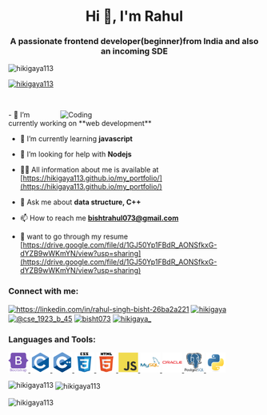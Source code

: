 <h1 align="center">Hi 👋, I'm Rahul</h1>
<h3 align="center">A passionate frontend developer(beginner)from India and also an incoming SDE</h3>

<p align="left"> <img src="https://komarev.com/ghpvc/?username=hikigaya113&label=Profile%20views&color=0e75b6&style=flat" alt="hikigaya113" /> </p>


<p align="left"> <a href="https://github.com/ryo-ma/github-profile-trophy"><img src="https://github-profile-trophy.vercel.app/?username=hikigaya113" alt="hikigaya113" /></a> </p>

<p align="left"> <a href="https://twitter.com/" target="blank"><img src="https://img.shields.io/twitter/follow/?logo=twitter&style=for-the-badge" alt="" /></a> </p>
<img align="right" alt="Coding" width="400" src="https://camo.githubusercontent.com/6607041227d81f650340ff070cc2843518acad359b57e5bb054a9fb7127aa041/68747470733a2f2f63646e2e6472696262626c652e636f6d2f75736572732f323634363432332f73637265656e73686f74732f353530373139362f636f6d70757465722e676966"> 
- 🔭 I’m currently working on **web development**

- 🌱 I’m currently learning **javascript**

- 🤝 I’m looking for help with **Nodejs**

- 👨‍💻 All information about me is available at [https://hikigaya113.github.io/my_portfolio/](https://hikigaya113.github.io/my_portfolio/)

- 💬 Ask me about **data structure, C++**

- 📫 How to reach me **bishtrahul073@gmail.com**

- 📄 want to go through my resume [https://drive.google.com/file/d/1GJ50Yp1FBdR_AONSfkxG-dYZB9wWKmYN/view?usp=sharing](https://drive.google.com/file/d/1GJ50Yp1FBdR_AONSfkxG-dYZB9wWKmYN/view?usp=sharing)

<h3 align="left">Connect with me:</h3>
<p align="left">
<a href="https://linkedin.com/in/https://linkedin.com/in/rahul-singh-bisht-26ba2a221" target="blank"><img align="center" src="https://raw.githubusercontent.com/rahuldkjain/github-profile-readme-generator/master/src/images/icons/Social/linked-in-alt.svg" alt="https://linkedin.com/in/rahul-singh-bisht-26ba2a221" height="30" width="40" /></a>
<a href="https://www.codechef.com/users/hikigaya" target="blank"><img align="center" src="https://cdn.jsdelivr.net/npm/simple-icons@3.1.0/icons/codechef.svg" alt="hikigaya" height="30" width="40" /></a>
<a href="https://www.hackerrank.com/@cse_1923_b_45" target="blank"><img align="center" src="https://raw.githubusercontent.com/rahuldkjain/github-profile-readme-generator/master/src/images/icons/Social/hackerrank.svg" alt="@cse_1923_b_45" height="30" width="40" /></a>
<a href="https://codeforces.com/profile/bisht073" target="blank"><img align="center" src="https://raw.githubusercontent.com/rahuldkjain/github-profile-readme-generator/master/src/images/icons/Social/codeforces.svg" alt="bisht073" height="30" width="40" /></a>
<a href="https://www.leetcode.com/hikigaya_" target="blank"><img align="center" src="https://raw.githubusercontent.com/rahuldkjain/github-profile-readme-generator/master/src/images/icons/Social/leet-code.svg" alt="hikigaya_" height="30" width="40" /></a>
</p>

<h3 align="left">Languages and Tools:</h3>
<p align="left"> <a href="https://getbootstrap.com" target="_blank" rel="noreferrer"> <img src="https://raw.githubusercontent.com/devicons/devicon/master/icons/bootstrap/bootstrap-plain-wordmark.svg" alt="bootstrap" width="40" height="40"/> </a> <a href="https://www.cprogramming.com/" target="_blank" rel="noreferrer"> <img src="https://raw.githubusercontent.com/devicons/devicon/master/icons/c/c-original.svg" alt="c" width="40" height="40"/> </a> <a href="https://www.w3schools.com/cpp/" target="_blank" rel="noreferrer"> <img src="https://raw.githubusercontent.com/devicons/devicon/master/icons/cplusplus/cplusplus-original.svg" alt="cplusplus" width="40" height="40"/> </a> <a href="https://www.w3schools.com/css/" target="_blank" rel="noreferrer"> <img src="https://raw.githubusercontent.com/devicons/devicon/master/icons/css3/css3-original-wordmark.svg" alt="css3" width="40" height="40"/> </a> <a href="https://www.w3.org/html/" target="_blank" rel="noreferrer"> <img src="https://raw.githubusercontent.com/devicons/devicon/master/icons/html5/html5-original-wordmark.svg" alt="html5" width="40" height="40"/> </a> <a href="https://developer.mozilla.org/en-US/docs/Web/JavaScript" target="_blank" rel="noreferrer"> <img src="https://raw.githubusercontent.com/devicons/devicon/master/icons/javascript/javascript-original.svg" alt="javascript" width="40" height="40"/> </a> <a href="https://www.mysql.com/" target="_blank" rel="noreferrer"> <img src="https://raw.githubusercontent.com/devicons/devicon/master/icons/mysql/mysql-original-wordmark.svg" alt="mysql" width="40" height="40"/> </a> <a href="https://www.oracle.com/" target="_blank" rel="noreferrer"> <img src="https://raw.githubusercontent.com/devicons/devicon/master/icons/oracle/oracle-original.svg" alt="oracle" width="40" height="40"/> </a> <a href="https://www.postgresql.org" target="_blank" rel="noreferrer"> <img src="https://raw.githubusercontent.com/devicons/devicon/master/icons/postgresql/postgresql-original-wordmark.svg" alt="postgresql" width="40" height="40"/> </a> <a href="https://www.python.org" target="_blank" rel="noreferrer"> <img src="https://raw.githubusercontent.com/devicons/devicon/master/icons/python/python-original.svg" alt="python" width="40" height="40"/> </a> </p>

<p><img align="left" src="https://github-readme-stats.vercel.app/api/top-langs?username=hikigaya113&show_icons=true&locale=en&layout=compact" alt="hikigaya113" /></p>

<p>&nbsp;<img align="center" src="https://github-readme-stats.vercel.app/api?username=hikigaya113&show_icons=true&locale=en" alt="hikigaya113" /></p>

<p><img align="center" src="https://github-readme-streak-stats.herokuapp.com/?user=hikigaya113&" alt="hikigaya113" /></p>

